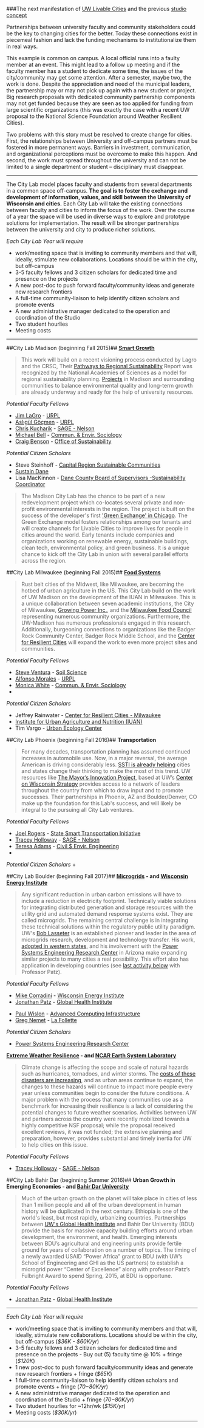 ###The next manifestation of [UW Livable Cities](LivableCitiesOriginal.md) and the previous [studio concept](StudioPlan.md)

Partnerships between university faculty and community stakeholders could be the key to changing cities for the better. Today these connections exist in piecemeal fashion and lack the funding mechanisms to institutionalize them in real ways. 

This example is common on campus. A local official runs into a faulty member at an event. This might lead to a follow up meeting and if the faculty member has a student to dedicate some time, the issues of the city/community may get some attention. After a semester, maybe two, the work is done. Despite the appreciation and need of the municipal leaders, the partnership may or may not pick up again with a new student or project. Big research proposals with dedicated community partnership components may not get funded because they are seen as too applied for funding from large scientific organizations (this was exactly the case with a recent UW proposal to the National Science Foundation around Weather Resilient Cities).

Two problems with this story must be resolved to create change for cities. First, the relationships between University and off-campus partners must be fostered in more permanent ways. Barriers in investment, communication, and organizational perceptions must be overcome to make this happen. And second, the work must spread throughout the university and can not be limited to a single department or student – disciplinary must disappear. 

------

The City Lab model places faculty and students from several departments in a common space off-campus. __The goal is to foster the exchange and development of information, values, and skill between the University of Wisconsin and cities.__  Each City Lab will take the existing connections between faculty and cities to inform the focus of the work.  Over the course of a year the space will be used in diverse ways to explore and prototype solutions for implementation. The result will be stronger partnerships between the university and city to produce richer solutions. 

_Each City Lab Year will require_
+ work/meeting space that is inviting to community members and that will, ideally, stimulate new collaborations. Locations should be within the city, but off-campus 
+ 3-5 faculty fellows and 3 citizen scholars for dedicated time and presence on the projects 
+ A new post-doc to push forward faculty/community ideas and generate new research frontiers  
+ A full-time community-liaison to help identify citizen scholars and promote events  
+ A new administrative manager dedicated to the operation and coordination of the Studio 
+ Two student hourlies 
+ Meeting costs 

------

##City Lab Madison (beginning Fall 2015)##
__[Smart Growth](greeninf.md)__
>This work will build on a recent visioning process conducted by Lagro and the CRSC, Their [Pathways to Regional Sustainability](http://urpl.wisc.edu/people/lagro/LaGro_CRSC%20Best%20Practices_final.pdf) Report was recognized by the National Academies of Sciences as a model for regional sustainability planning. [Projects](http://www.capitalarearpc.org/FUDA.html) in Madison and surrounding communities to balance environmental quality and long-term growth are already underway and ready for the help of university resources. 

_Potential Faculty Fellows_
+ [Jim LaGro](http://www.wicci.wisc.edu/lagro.php) - [URPL](http://urpl.wisc.edu/)
+ [Aslıgül Göçmen](http://urpl.wisc.edu/people/gocmen/) - [URPL](http://urpl.wisc.edu/)
+ [Chris Kucharik](http://www.sage.wisc.edu/people/kucharik/kucharik.html) - [SAGE - Nelson](http://www.sage.wisc.edu/)
+ [Michael Bell](http://dces.wisc.edu/people/faculty/michael-bell/) - [Commun. & Envir. Sociology](http://dces.wisc.edu/)
+ [Craig Benson](http://sustainability.wisc.edu/about/leadership/craig-benson/) - [Office of Sustainability](http://sustainability.wisc.edu/)

_Potential Citizen Scholars_
+ Steve Steinhoff - [Capital Region Sustainable Communities](http://www.capitalregionscrpg.org/)
+ [Sustain Dane](http://www.sustaindane.org/)
+ Lisa MacKinnon - [Dane County Board of Supervisors -Sustainability Coordinator](https://www.countyofdane.com/board/)

>The Madison City Lab has the chance to be part of a new redevelopment project which co-locates several private and non-profit environmental interests in the region. The project is built on the success of the developer's first ['Green Exchange' in Chicago](http://www.greenexchange.com/). The Green Exchange model fosters relationships among our tenants and will create channels for Livable Cities to improve lives for people in cities around the world.  Early tenants include companies and organizations working on renewable energy, sustainable buildings, clean tech, environmental policy, and green business.  It is a unique chance to kick off the City Lab in union with several parallel efforts across the region. 


##City Lab Milwaukee (beginning Fall 2015)##
__[Food Systems](food.md)__
>Rust belt cities of the Midwest, like Milwaukee, are becoming the hotbed of urban agriculture in the US. This City Lab build on the work of UW Madison on the development of the IUAN in Milwaukee. This is a unique collaboration between seven academic institutions, the City of Milwaukee, [Growing Power Inc.](http://www.growingpower.org/), and the [Milwaukee Food Council](http://www.milwaukeefoodcouncil.org/milwaukee_food_council/home.html) representing numerous community organizations. Furthermore, the UW-Madison has numerous professionals engaged in this research. Additionally, burgeoning connections to organizations like the Badger Rock Community Center, Badger Rock Middle School, and the [Center for Resilient Cities](http://www.resilientcities.org/) will expand the work to even more project sites and communities. 

_Potential Faculty Fellows_
+ [Steve Ventura](http://experts.news.wisc.edu/experts/727) - [Soil Science](http://soils.wisc.edu/)
+ [Alfonso Morales](http://urpl.wisc.edu/people/morales/) - [URPL](http://urpl.wisc.edu/)
+ [Monica White](http://dces.wisc.edu/people/faculty/monica-white/) - [Commun. & Envir. Sociology](http://dces.wisc.edu/)
+ 

_Potential Citizen Scholars_
+ Jeffrey Rainwater - [Center for Resilient Cities - Milwaukee](http://www.resilientcities.org/)
+ [Institute for Urban Agriculture and Nutrition (IUAN)](https://www.facebook.com/InstituteUrbanAgNutrition/info)
+ Tim Vargo - [Urban Ecology Center](http://county.milwaukee.gov/UrbanEcologyCenter11340.htm)

##City Lab Phoenix (beginning Fall 2016)##
__Transportation__
>For many decades, transportation planning has assumed continued increases in automobile use. Now, in a major reversal, the average American is driving considerably less. [SSTI is already helping](http://www.ssti.us/2013/09/vmt-inflection-point-factors-affecting-21st-century-travel-ssti-2013/) cities and states change their thinking to make the most of this trend. UW resources like [The Mayor’s Innovation Project](http://www.mayorsinnovation.org/), based at UW’s [Center on Wisconsin Strategy](http://www.cows.org/) provides access to a network of leaders throughout the country from which to draw input and to promote successes. Their partnerships in Phoenix, AZ and Boulder/Denver, CO make up the foundation for this Lab's success, and will likely be integral to the pursuing all City Lab ventures. 

_Potential Faculty Fellows_
+ [Joel Rogers](http://www.ssti.us/about-ssti/expert-and-staff-bios/joel-rogers/) - [State Smart Transportation Initiative](http://www.ssti.us/)
+ [Tracey Holloway](http://www.sage.wisc.edu/people/holloway/holloway.html) - [SAGE - Nelson](http://www.sage.wisc.edu/)
+ [Teresa Adams](http://directory.engr.wisc.edu/cee/faculty/adams_teresa) - [Civil $ Envir. Engineering](http://www.engr.wisc.edu/cee.html)
+ 

_Potential Citizen Scholars_
+ 


##City Lab Boulder (beginning Fall 2017)##
__[Microgrids](energy.md) -  and [Wisconsin Energy Institute]()__
>Any significant reduction in urban carbon emissions will have to include a reduction in electricity footprint. Technically viable solutions for integrating distributed generation and storage resources with the utility grid and automated demand response systems exist. They are called microgrids. The remaining central challenge is in integrating these technical solutions within the regulatory public utility paradigm. UW's [Bob Lasseter](http://directory.engr.wisc.edu/ece/faculty/lasseter_robert) is an established pioneer and leader in the area of microgrids research, development and technology transfer. His work, [adopted in western states](http://www.news.wisc.edu/20470), and his involvement with the [Power Systems Engineering Research Center](www.pserc.org) in Arizona make expanding similar projects to many cities a real possibility. This effort also has application in developing countries (see [last activity below](https://github.com/vargovargo/LivableCities/blob/master/CityLab.md#city-lab-bahir-dar-beginning-summer-2016) with Professor Patz).

_Potential Faculty Fellows_
+ [Mike Corradini](http://energy.wisc.edu/about/energy-experts/michael-corradini) - [Wisconsin Energy Institute](http://energy.wisc.edu/)
+ [Jonathan Patz](http://ghi.wisc.edu/person-types/leadership/#5020) - [Global Health Institute](http://ghi.wisc.edu/)
<!--- + [Giri Venekataraman](http://directory.engr.wisc.edu/ece/faculty/venkataramanan_giri) - [Elec. & Comp. Engineering](http://www.engr.wisc.edu/ece.html)--->
+ [Paul Wislon](https://directory.engr.wisc.edu/ep/faculty/wilson_paul) - [Advanced Computing Infrastructure](http://aci.wisc.edu/)
+ [Greg Nemet](http://www.lafollette.wisc.edu/faculty-staff/faculty/gregory-f-nemet) - [La Follette](http://www.lafollette.wisc.edu/index.php)

_Potential Citizen Scholars_
+ [Power Systems Engineering Research Center](www.pserc.org)


__[Extreme Weather Resilience](weatherready.md) -  and [NCAR Earth System Laboratory](http://www.nesl.ucar.edu/about)__
>Climate change is affecting the scope and scale of natural hazards such as hurricanes, tornadoes, and winter storms. The [costs of these disasters are increasing](http://www.ncdc.noaa.gov/billions/time-series), and as urban areas continue to expand, the changes to these hazards will continue to impact more people every year unless communities begin to consider the future conditions. A major problem with the process that many communities use as a benchmark for increasing their resilience is a lack of considering the potential changes to future weather scenarios. Activities between UW and partners across the country were recently mobilized towards a highly competitive NSF proposal; while the proposal received excellent reviews, it was not funded; the extensive planning and preparation, however, provides substantial and timely inertia for UW to help cities on this issue. 

_Potential Faculty Fellows_
+ [Tracey Holloway](http://www.sage.wisc.edu/people/holloway/holloway.html) - [SAGE - Nelson](http://www.sage.wisc.edu/)

##City Lab Bahir Dar (beginning Summer 2016)##
__Urban Growth in Emerging Economies -  and [Bahir Dar University](http://www.bdu.edu.et/)__
>Much of the urban growth on the planet will take place in cities of less than 1 million people and all of the urban development in human history will be duplicated in the next century. Ethiopia is one of the world's least, but most rapidly, urbanizing countries. Partnerships between [UW's Global Health Institute](http://ghi.wisc.edu/ghi-in-action/bringing-the-whole-university-to-ethiopia/) and Bahir Dar University (BDU) provide the basis for massive capacity building efforts around urban development, the environment, and health. Emerging interests between BDU’s agricultural and engineering units provide fertile ground for years of collaboration on a number of topics.  The timing of a newly awarded USAID “Power Africa” grant to BDU (with UW’s School of Engineering and GHI as the US partners) to establish a microgrid power “Center of Excellence” along with professor Patz’s Fulbright Award to spend Spring, 2015, at BDU is opportune.  

_Potential Faculty Fellows_
+ [Jonathan Patz](http://ghi.wisc.edu/person-types/leadership/#5020) - [Global Health Institute](http://ghi.wisc.edu/)

--------

_Each City Lab Year will require_
+ work/meeting space that is inviting to community members and that will, ideally, stimulate new collaborations. Locations should be within the city, but off-campus (_$36K - $60K/yr_)
+ 3-5 faculty fellows and 3 citizen scholars for dedicated time and presence on the projects - Buy out (5) faculty time @ 10% + fringe (_$120K_)
+ 1 new post-doc to push forward faculty/community ideas and generate new research frontiers + fringe (_$65K_)
+ 1 full-time community-liaison to help identify citizen scholars and promote events + fringe (_$70-$80K/yr_)
+ A new administrative manager dedicated to the operation and coordination of the Studio + fringe (_$70-$80K/yr_)
+ Two student hourlies for ~12hr/wk (_$15K/yr_)
+ Meeting costs (_$30K/yr_)

------

